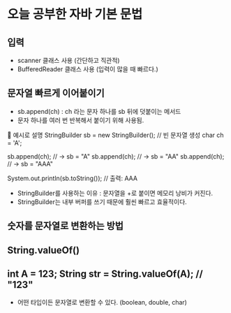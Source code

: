 # 오늘 공부한 자바 기본 문법

## 입력
- scanner 클래스 사용 (간단하고 직관적)
- BufferedReader 클래스 사용 (입력이 많을 때 빠르다.)

## 문자열 빠르게 이어붙이기
- sb.append(ch) : ch 라는 문자 하나를 sb 뒤에 덧붙이는 메서드
- 문자 하나를 여러 번 반복해서 붙이기 위해 사용됨.

🔧 예시로 설명
StringBuilder sb = new StringBuilder();  // 빈 문자열 생성
char ch = 'A';

sb.append(ch);  // → sb = "A"
sb.append(ch);  // → sb = "AA"
sb.append(ch);  // → sb = "AAA"

System.out.println(sb.toString());  // 출력: AAA

- StringBuilder를 사용하는 이유 : 문자열을 +로 붙이면 메모리 낭비가 커진다.
- StringBuilder는 내부 버퍼를 쓰기 때문에 훨씬 빠르고 효율적이다.

## 숫자를 문자열로 변환하는 방법
String.valueOf()
-----
int A = 123;
String str = String.valueOf(A); // "123"
-----
- 어떤 타입이든 문자열로 변환할 수 있다. (boolean, double, char)

